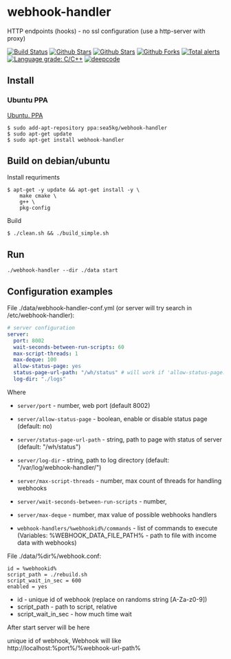 # webhook-handler

HTTP endpoints (hooks) - no ssl configuration (use a http-server with proxy)

<!-- 
Look here https://github.com/topics/webhook
-->

[![Build Status](https://api.travis-ci.com/sea-kg/webhook-handler.svg?branch=master)](https://travis-ci.com/sea-kg/webhook-handler.svg) [![Github Stars](https://img.shields.io/github/stars/sea-kg/webhook-handler.svg?label=github%20%E2%98%85)](https://github.com/sea-kg/webhook-handler) [![Github Stars](https://img.shields.io/github/contributors/sea-kg/webhook-handler.svg)](https://github.com/sea-kg/webhook-handler) [![Github Forks](https://img.shields.io/github/forks/sea-kg/webhook-handler.svg?label=github%20forks)](https://github.com/sea-kg/webhook-handler/network/members) [![Total alerts](https://img.shields.io/lgtm/alerts/g/sea-kg/webhook-handler.svg?logo=lgtm&logoWidth=18)](https://lgtm.com/projects/g/sea-kg/webhook-handler/alerts/) [![Language grade: C/C++](https://img.shields.io/lgtm/grade/cpp/g/sea-kg/webhook-handler.svg?logo=lgtm&logoWidth=18)](https://lgtm.com/projects/g/sea-kg/webhook-handler/context:cpp) [![deepcode](https://www.deepcode.ai/api/gh/badge?key=eyJhbGciOiJIUzI1NiIsInR5cCI6IkpXVCJ9.eyJwbGF0Zm9ybTEiOiJnaCIsIm93bmVyMSI6InNlYS1rZyIsInJlcG8xIjoid2ViaG9vay1oYW5kbGVyIiwiaW5jbHVkZUxpbnQiOmZhbHNlLCJhdXRob3JJZCI6MTU2NDEsImlhdCI6MTYxNjYwNDU3N30._9uheWbm74UylQS4-7gyIjR5U1cdgMd3As43W-i3A5M)](https://www.deepcode.ai/app/gh/sea-kg/webhook-handler/_/dashboard?utm_content=gh%2Fsea-kg%2Fwebhook-handler)

## Install

### Ubuntu PPA
[Ubuntu. PPA](https://launchpad.net/~sea5kg/+archive/ubuntu/webhook-handler)

```
$ sudo add-apt-repository ppa:sea5kg/webhook-handler
$ sudo apt-get update
$ sudo apt-get install webhook-handler
```


## Build on debian/ubuntu

Install requriments
```
$ apt-get -y update && apt-get install -y \
    make cmake \
    g++ \
    pkg-config
```

Build
```
$ ./clean.sh && ./build_simple.sh
```

## Run

```
./webhook-handler --dir ./data start
```

## Configuration examples

File ./data/webhook-handler-conf.yml (or server will try search in /etc/webhook-handler):

```yaml
# server configuration
server:
  port: 8002
  wait-seconds-between-run-scripts: 60
  max-script-threads: 1
  max-deque: 100
  allow-status-page: yes
  status-page-url-path: "/wh/status" # will work if 'allow-status-page: yes'
  log-dir: "./logs"
```

Where

* `server/port` - number, web port (default 8002)
* `server/allow-status-page` - boolean, enable or disable status page (default: no)
* `server/status-page-url-path` - string, path to page with status of server (default: "/wh/status")
* `server/log-dir` - string, path to log directory (default: "/var/log/webhook-handler/")
* `server/max-script-threads` - number, max count of threads for handling webhooks
* `server/wait-seconds-between-run-scripts` - number, 
* `server/max-deque` - number, max value of possible webhooks handlers


* `webhook-handlers/%webhookid%/commands` - list of commands to execute (Variables: %WEBHOOK_DATA_FILE_PATH% - path to file with income data with webhooks)

File ./data/%dir%/webhook.conf:

```
id = %webhookid%
script_path = ./rebuild.sh
script_wait_in_sec = 600
enabled = yes
```

* id - unique id of webhook (replace on randoms string [A-Za-z0-9])
* script_path - path to script, relative
* script_wait_in_sec - how much time wait


After start server will be here

unique id of webhook, 
Webhook will like http://localhost:%port%/%webhook-url-path%







